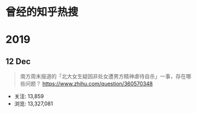 # 曾经的知乎热搜

# 2019

## 12 Dec

> 南方周末报道的「北大女生疑因非处女遭男方精神虐待自杀」一事，存在哪些问题？
> https://www.zhihu.com/question/360570348

- 关注: 13,859
- 浏览: 13,327,081

